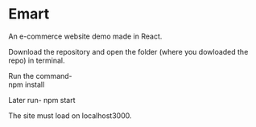 # Emart
An e-commerce website demo made in React.

Download the repository and open the folder (where you dowloaded the repo) in terminal.

Run the command-  
npm install

Later run- 
npm start

The site must load on localhost3000.
